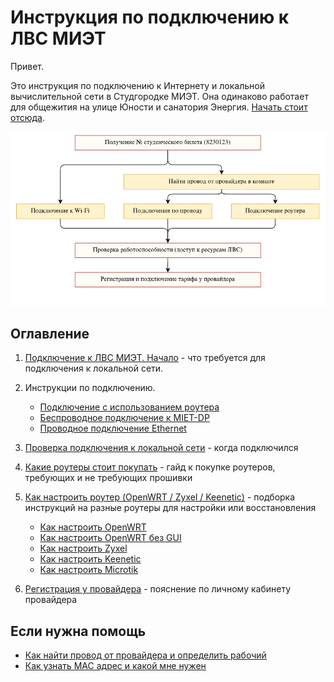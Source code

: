 # Инструкция по подключению к ЛВС МИЭТ
Привет.

Это инструкция по подключению к Интернету и локальной вычислительной сети в Студгородке МИЭТ. Она одинаково работает для общежития на улице Юности и санатория Энергия. [Начать стоит отсюда](./1-entry.md).

<p align="center">
<img src="./img/img0.png">
</p>

## Оглавление

1. [Подключение к ЛВС МИЭТ. Начало](./1-entry.md) - что требуется для подключения к локальной сети.

2. Инструкции по подключению.
    * [Подключение с использованием роутера](./2-router.md)
    * [Беспроводное подключение к MIET-DP](./2-wireless.md)
    * [Проводное подключение Ethernet](./2-wired.md)

3. [Проверка подключения к локальной сети](./3-check.md) - когда подключился

4. [Какие роутеры стоит покупать](./4-buyrouter.md) - гайд к покупке роутеров, требующих и не требующих прошивки

4. [Как настроить роутер (OpenWRT / Zyxel / Keenetic)](./4-setup.md) - подборка инструкций на разные роутеры для настройки или восстановления
    * [Как настроить OpenWRT](./4-setup-owrt.md)
    * [Как настроить OpenWRT без GUI](./4-setup-owrt-cli.md)
    * [Как настроить Zyxel](./4-setup-zyxel.md)
    * [Как настроить Keenetic](./4-setup-keenetic.md)
    * [Как настроить Microtik](./4-setup-microtik.md)
5. [Регистрация у провайдера](./5-reg.md) - пояснение по личному кабинету провайдера

## Если нужна помощь

* [Как найти провод от провайдера и определить рабочий](./6-wire.md)
* [Как узнать MAC адрес и какой мне нужен](./6-macaddr.md)